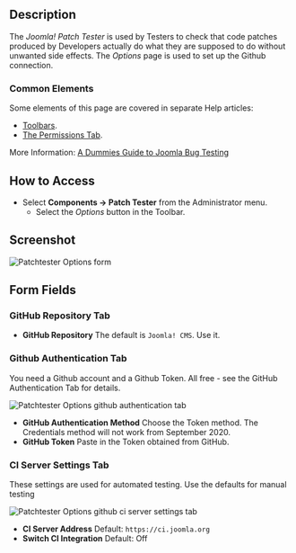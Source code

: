 <!-- Filename: Help4.x:Components_Patch_Tester_Options / Display title: Patch Tester Options -->

## Description

The *Joomla! Patch Tester* is used by Testers to check that code patches
produced by Developers actually do what they are supposed to do without
unwanted side effects. The *Options* page is used to set up the Github
connection.

### Common Elements

Some elements of this page are covered in separate Help articles:

* [Toolbars](jdocmanual?article=help/common-elements/toolbars).
* [The Permissions Tab](jdocmanual?article=help/common-elements/edit-permissions).

More Information: [A Dummies Guide to Joomla Bug Testing](https://brian.teeman.net/joomla/873-a-dummies-guide-to-joomla-bug-testing)

## How to Access

- Select **Components → Patch Tester** from the Administrator menu.
  - Select the *Options* button in the Toolbar.

## Screenshot

![Patchtester Options form](../../../en/images/joomla-patchtester/patchtester-options-github-repository-tab.png)

## Form Fields

### GitHub Repository Tab

- **GitHub Repository** The default is `Joomla! CMS`. Use it.

### Github Authentication Tab

You need a Github account and a Github Token. All free - see the GitHub
Authentication Tab for details.

![Patchtester Options github authentication tab](../../../en/images/joomla-patchtester/patchtester-options-github-authentication-tab.png)

- **GitHub Authentication Method** Choose the Token method. The
  Credentials method will not work from September 2020.
- **GitHub Token** Paste in the Token obtained from GitHub.

### CI Server Settings Tab

These settings are used for automated testing. Use the defaults for
manual testing

![Patchtester Options github ci server settings tab](../../../en/images/joomla-patchtester/patchtester-options-ci-server-settings-tab.png)

- **CI Server Address** Default: `https://ci.joomla.org`
- **Switch CI Integration** Default: Off

